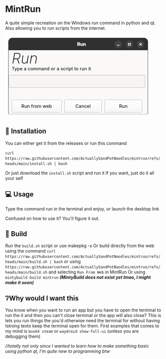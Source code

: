 ﻿# MintRun
A quite simple recreation on the Windows run command in python and qt. Also allowing you to run scripts from the internet.

![image](example.png)


## 🛜 Installation
You can either get it from the releases or run this command

```curl https://raw.githubusercontent.com/ActuallySandPotNoodles/mintrun/refs/heads/main/install.sh | bash```

Or just download the ``install.sh`` script and run it
If you want, just do it all your self

## 💻 Usage
Type the command run in the terminal and enjoy, or launch the desktop link

Confused on how to use it? You'll figure it out.

## 🤔 Build
Run the ``build.sh`` script or use makepkg -s
Or build directly from the web using the command ``curl https://raw.githubusercontent.com/ActuallySandPotNoodles/mintrun/refs/heads/main/build.sh | bash`` or using ``https://raw.githubusercontent.com/ActuallySandPotNoodles/mintrun/refs/heads/main/build.sh`` and selecting ``Run From Web`` in MintRun
Or using ``mintybuild build mintrun`` ___(MintyBuild does not exist yet lmao, I might make it soon)___


## ❔Why would I want this
You know when you want to run an app but you have to open the terminal to run the it and then you can't close terminal or the app will also close? This is lets you run things the you'd otherwise need the terminal for without having tstrong texto keep the terminal open for them. First examples that comes to my mind is ``box64 steam``  or ``waydroid show-full-ui`` (unless you are debugging them)

_//totally not only since I wanted to learn how to make something basic using python qt, I'm quite new to programming btw_
